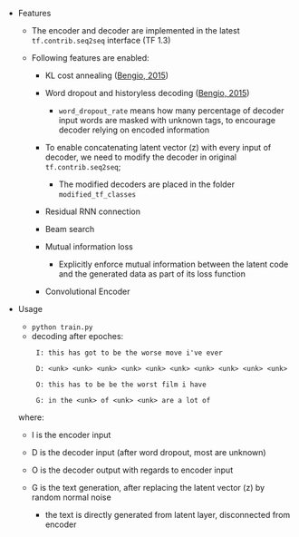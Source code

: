 * Features

   * The encoder and decoder are implemented in the latest ```tf.contrib.seq2seq``` interface (TF 1.3)

   * Following features are enabled:

     * KL cost annealing ([Bengio, 2015](https://arxiv.org/abs/1511.06349))

     * Word dropout and historyless decoding ([Bengio, 2015](https://arxiv.org/abs/1511.06349))
       * ```word_dropout_rate``` means how many percentage of decoder input words are masked with unknown tags, to encourage decoder relying on encoded information

     * To enable concatenating latent vector (z) with every input of decoder, we need to modify the decoder in original ```tf.contrib.seq2seq```;
       * The modified decoders are placed in the folder ``` modified_tf_classes ```

     * Residual RNN connection

     * Beam search
     
     * Mutual information loss
       * Explicitly enforce mutual information between the latent code and the generated data as part of its loss function
     
     * Convolutional Encoder

* Usage
   * ``` python train.py ```
   * decoding after  epoches:
       ```
        I: this has got to be the worse move i've ever

        D: <unk> <unk> <unk> <unk> <unk> <unk> <unk> <unk> <unk> <unk>

        O: this has to be be the worst film i have

        G: in the <unk> of <unk> <unk> are a lot of
       ```
   where:
   * I is the encoder input

   * D is the decoder input (after word dropout, most are unknown)

   * O is the decoder output with regards to encoder input

   * G is the text generation, after replacing the latent vector (z) by random normal noise
       * the text is directly generated from latent layer, disconnected from encoder
